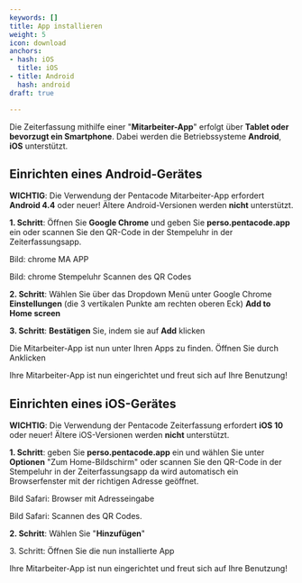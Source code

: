 ```yaml
---
keywords: []
title: App installieren
weight: 5
icon: download
anchors:
- hash: iOS
  title: iOS
- title: Android
  hash: android
draft: true

---
```

Die Zeiterfassung mithilfe einer "**Mitarbeiter-App**" erfolgt über **Tablet oder bevorzugt ein Smartphone**. Dabei werden die Betriebssysteme **Android**, **iOS** unterstützt.

## Einrichten eines Android-Gerätes

**WICHTIG**: Die Verwendung der Pentacode Mitarbeiter-App erfordert **Android 4.4** oder neuer! Ältere Android-Versionen werden **nicht** unterstützt.

**1. Schritt**: Öffnen Sie **Google Chrome** und geben Sie **perso.pentacode.app** ein oder scannen Sie den QR-Code in der Stempeluhr in der Zeiterfassungsapp.

Bild: chrome MA APP

Bild: chrome Stempeluhr Scannen des QR Codes

**2. Schritt**: Wählen Sie über das Dropdown Menü unter Google Chrome **Einstellungen** (die 3 vertikalen Punkte am rechten oberen Eck) **Add to Home screen**

**3. Schritt**: **Bestätigen** Sie, indem sie auf **Add** klicken

Die Mitarbeiter-App ist nun unter Ihren Apps zu finden. Öffnen Sie durch Anklicken

Ihre Mitarbeiter-App ist nun eingerichtet und freut sich auf Ihre Benutzung!

## Einrichten eines iOS-Gerätes

**WICHTIG**: Die Verwendung der Pentacode Zeiterfassung erfordert **iOS 10** oder neuer! Ältere iOS-Versionen werden **nicht** unterstützt.

**1. Schritt**: geben Sie **perso.pentacode.app** ein und wählen Sie unter **Optionen** "Zum Home-Bildschirm" oder scannen Sie den QR-Code in der Stempeluhr in der Zeiterfassungsapp da wird automatisch ein Browserfenster mit der richtigen Adresse geöffnet.

Bild Safari: Browser mit Adresseingabe

Bild Safari: Scannen des QR Codes.

**2. Schritt**: Wählen Sie "**Hinzufügen**"

3\. Schritt: Öffnen Sie die nun installierte App

Ihre Mitarbeiter-App ist nun eingerichtet und freut sich auf Ihre Benutzung!
